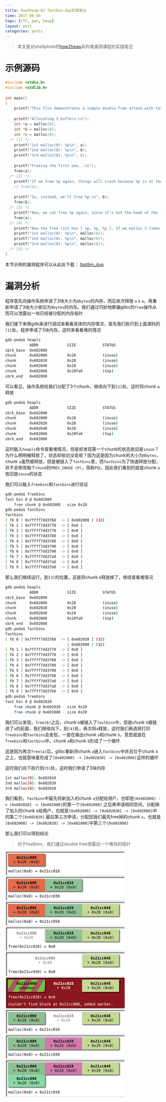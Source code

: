 ```yaml
---
title: how2heap-02 fastbin-dup实践笔记
time: 2017-08-05
tags: [CTF, pwn, heap]
layout: post
categories: posts
---
```


> 本文是对shellphish的[how2heap](https://github.com/shellphish/how2heap)系列堆漏洞课程的实践笔记

# 示例源码

``` c
#include <stdio.h>
#include <stdlib.h>

int main()
{
	printf("This file demonstrates a simple double-free attack with fastbins.\n");

	printf("Allocating 3 buffers.\n");
	int *a = malloc(8);
	int *b = malloc(8);
	int *c = malloc(8);
  /* [1] */
	printf("1st malloc(8): %p\n", a);
	printf("2nd malloc(8): %p\n", b);
	printf("3rd malloc(8): %p\n", c);

	printf("Freeing the first one...\n");
	free(a);
  /* [2] */
	printf("If we free %p again, things will crash because %p is at the top of the free list.\n", a, a);
	// free(a);

	printf("So, instead, we'll free %p.\n", b);
	free(b);
  /* [3] */
	printf("Now, we can free %p again, since it's not the head of the free list.\n", a);
	free(a);
  /* [4] */
	printf("Now the free list has [ %p, %p, %p ]. If we malloc 3 times, we'll get %p twice!\n", a, b, a, a);
	printf("1st malloc(8): %p\n", malloc(8));
	printf("2nd malloc(8): %p\n", malloc(8));
	printf("3rd malloc(8): %p\n", malloc(8));
  /* [5] */
}
```

本节示例的漏洞程序可以从此处下载： [fastbin_dup](/files/how2heap/fastbin_dup)

# 漏洞分析

程序首先向操作系统申请了3块大小为`8bytes`的内存，而后依次释放 `a` `b` `a`，再重新申请了3块大小依旧为`8bytes`的内存。我们通过巧妙地欺骗glibc的`free`操作从而可以泄露出一块已经被分配的内存指针

我们接下来用gdb来进行调试来看看具体的内存情况，首先我们执行到上面源码的`[1]`处，程序申请了3块内存，这时来看看堆的情况

``` bash
gdb-peda$ heapls
           ADDR             SIZE            STATUS
sbrk_base  0x602000
chunk      0x602000         0x20            (inuse)
chunk      0x602020         0x20            (inuse)
chunk      0x602040         0x20            (inuse)
chunk      0x602060         0x20fa0         (top)
sbrk_end   0x602000
```

可以看见，操作系统给我们分配了3个chunk，继续向下到`[2]`处，这时将chunk `a`释放

``` bash
gdb-peda$ heapls
           ADDR             SIZE            STATUS
sbrk_base  0x602000
chunk      0x602000         0x20            (inuse)
chunk      0x602020         0x20            (inuse)
chunk      0x602040         0x20            (inuse)
chunk      0x602060         0x20fa0         (top)
sbrk_end   0x602000
```

这时敲入`heapls`命令查看堆情况，但是却发现第一个chunk的状态依旧是`inuse`？为什么明明被释放了，状态却依旧没变呢？因为这是因为chunk的大小为`8bytes`，chunk `a`虽然被释放，但是被链入了`fastbins`里，而`fastbins`为了快速释放分配，并不会修改每个`chunk`的`PREV_INUSE (P)`，简称`P位`，因此我们看到的就是chunk `a`依旧是`inuse`的状态

我们可以敲入`freebins`和`fastbins`进行验证

``` bash
gdb-peda$ freebins
fast bin 0 @ 0x602000
	free chunk @ 0x602000 - size 0x20
gdb-peda$ fastbins
fastbins
[ fb 0 ] 0x7ffff7dd3768  -> [ 0x602000 ] (32)
[ fb 1 ] 0x7ffff7dd3770  -> [ 0x0 ]
[ fb 2 ] 0x7ffff7dd3778  -> [ 0x0 ]
[ fb 3 ] 0x7ffff7dd3780  -> [ 0x0 ]
[ fb 4 ] 0x7ffff7dd3788  -> [ 0x0 ]
[ fb 5 ] 0x7ffff7dd3790  -> [ 0x0 ]
[ fb 6 ] 0x7ffff7dd3798  -> [ 0x0 ]
[ fb 7 ] 0x7ffff7dd37a0  -> [ 0x0 ]
[ fb 8 ] 0x7ffff7dd37a8  -> [ 0x0 ]
[ fb 9 ] 0x7ffff7dd37b0  -> [ 0x0 ]
```

那么我们继续运行，到`[3]`的位置，这是将chunk `b`释放掉了，继续查看堆情况

``` bash
gdb-peda$ heapls
           ADDR             SIZE            STATUS
sbrk_base  0x602000
chunk      0x602000         0x20            (inuse)
chunk      0x602020         0x20            (inuse)
chunk      0x602040         0x20            (inuse)
chunk      0x602060         0x20fa0         (top)
sbrk_end   0x602000
gdb-peda$ fastbins
fastbins
[ fb 0 ] 0x7ffff7dd3768  -> [ 0x602020 ] (32)
                            [ 0x602000 ] (32)
[ fb 1 ] 0x7ffff7dd3770  -> [ 0x0 ]
[ fb 2 ] 0x7ffff7dd3778  -> [ 0x0 ]
[ fb 3 ] 0x7ffff7dd3780  -> [ 0x0 ]
[ fb 4 ] 0x7ffff7dd3788  -> [ 0x0 ]
[ fb 5 ] 0x7ffff7dd3790  -> [ 0x0 ]
[ fb 6 ] 0x7ffff7dd3798  -> [ 0x0 ]
[ fb 7 ] 0x7ffff7dd37a0  -> [ 0x0 ]
[ fb 8 ] 0x7ffff7dd37a8  -> [ 0x0 ]
[ fb 9 ] 0x7ffff7dd37b0  -> [ 0x0 ]
gdb-peda$ freebins
fast bin 0 @ 0x602020
	free chunk @ 0x602020 - size 0x20
	free chunk @ 0x602000 - size 0x20
```

我们可以发现，`free(b)`之后，chunk `b`被链入了`fastbins`中，但是chunk `b`被链进了`a`的前面，我们继续向下，到`[4]`处，再次将`a`释放，这时我们再选择打印`freebins`和`fastbins`会发现，一直在输出chunk `a`和chunk `b`，意思就是在`freebins`和`fastbins`中，chunk `a`和chunk `b`形成了一个循环

这是因为再次`free(a)`后，glibc重新将chunk `a`链入`fastbins`中并且位于chunk `b`之上，也就意味着形成了`[0x602000] -> [0x602020] -> [0x602000]`这样的循环

这时我们向下执行到`[5]`处，这时我们申请了3块内存

``` bash
1st malloc(8): 0x602010
2nd malloc(8): 0x602030
3rd malloc(8): 0x602010
```

我们看到，`fastbins`中最先将新加入的chunk `a`分配给用户，也即是`[0x602000] -> [0x602020] -> [0x602000]`的第一个`[0x602000]`
之后再申请相同空间，分配掉了加入的chunk `b`给用户，也就是`[0x602000] -> [0x602020] -> [0x602000]`中的第二个`[0x602020]`
最后第三次申请，分配回我们最先free掉的chunk `a`，也就是`[0x602000] -> [0x602020] -> [0x602000]`中第三个`[0x602000]`

那么我们可以得到结论

> 对于fastbins，我们通过double free泄露出一个堆块的指针

![fastbin-dup](/images/how2heap/fastbin_dup.png)
